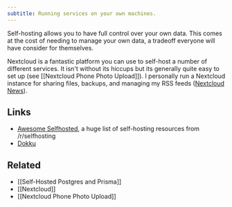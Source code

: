 ```yaml
---
subtitle: Running services on your own machines.
---
```

Self-hosting allows you to have full control over your own data.  This comes at the cost of needing to manage your own data, a tradeoff everyone will have consider for themselves.

Nextcloud is a fantastic platform you can use to self-host a number of different services.  It isn't without its hiccups but its generally quite easy to set up (see [[Nextcloud Phone Photo Upload]]).  I personally run a Nextcloud instance for sharing files, backups, and managing my RSS feeds ([Nextcloud News](https://github.com/nextcloud/news)).

## Links

- [Awesome Selfhosted](https://github.com/awesome-selfhosted/awesome-selfhosted), a huge list of self-hosting resources from /r/selfhosting
- [Dokku](https://hamel.dev/blog/posts/dokku/)

## Related

- [[Self-Hosted Postgres and Prisma]]
- [[Nextcloud]]
- [[Nextcloud Phone Photo Upload]]

